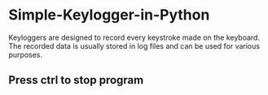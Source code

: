 # Simple-Keylogger-in-Python
Keyloggers are designed to record every keystroke made on the keyboard. The recorded data is usually stored in log files and can be used for various purposes.
## Press ctrl to stop program
